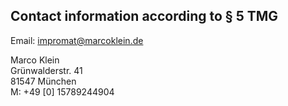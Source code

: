 ## Contact information according to § 5 TMG

Email: [impromat@marcoklein.de](mailto:impromat@marcoklein.de)

Marco Klein  
Grünwalderstr. 41  
81547 München  
M: +49 [0] 15789244904
